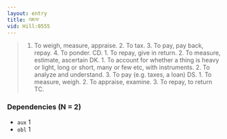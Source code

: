 ```yaml
---
layout: entry
title: འཇལ་
vid: Hill:0555
---
```

> 1. To weigh, measure, appraise. 2. To tax. 3. To pay, pay back, repay. 4. To ponder. CD. 1. To repay, give in return. 2. To measure, estimate, ascertain DK. 1. To account for whether a thing is heavy or light, long or short, many or few etc, with instruments. 2. To analyze and understand. 3. To pay (e.g. taxes, a loan) DS. 1. To measure, weigh. 2. To appraise, examine. 3. To repay, to return TC.
### Dependencies (N = 2)
* `aux` 1
* `obl` 1
